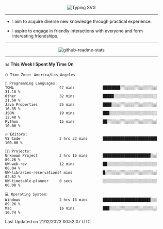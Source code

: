 <p align="center">
  <img src="https://readme-typing-svg.demolab.com?font=Fira+Code&weight=500&size=32&duration=2500&pause=1600&center=true&vCenter=true&random=false&width=1024&height=64&lines=Hi+there+%F0%9F%91%8B;I'm+delighted+you+could+make+it+here+%F0%9F%8E%89;I'm+Harry%2C+a+college+student+still+finding+my+way" alt="Typing SVG" />
</p>


---


- I aim to acquire diverse new knowledge through practical experience.

- I aspire to engage in friendly interactions with everyone and form interesting friendships.


---


<p align="center">
  <img src="https://github-readme-stats.vercel.app/api?username=Harry-Jing&show_icons=true" alt="github-readme-stats"/>
</p>


---

<!--START_SECTION:waka-->
📊 **This Week I Spent My Time On** 

```text
🕑︎ Time Zone: America/Los_Angeles

💬 Programming Languages: 
TOML                     47 mins             ████████░░░░░░░░░░░░░░░░░   31.18 % 
Other                    32 mins             █████░░░░░░░░░░░░░░░░░░░░   21.50 % 
Java Properties          25 mins             ████░░░░░░░░░░░░░░░░░░░░░   16.35 % 
JSON                     19 mins             ███░░░░░░░░░░░░░░░░░░░░░░   12.48 % 
Python                   15 mins             ██░░░░░░░░░░░░░░░░░░░░░░░   10.00 % 

🔥 Editors: 
VS Code                  2 hrs 33 mins       █████████████████████████   100.00 % 

🐱‍💻 Projects: 
Unknown Project          2 hrs 16 mins       ██████████████████████░░░   89.26 % 
UW-web-rev               12 mins             ██░░░░░░░░░░░░░░░░░░░░░░░   08.04 % 
UW-libraries-reservations4 mins              █░░░░░░░░░░░░░░░░░░░░░░░░   02.62 % 
UW-timetable-planner     0 secs              ░░░░░░░░░░░░░░░░░░░░░░░░░   00.08 % 

💻 Operating System: 
Windows                  2 hrs 16 mins       ██████████████████████░░░   89.26 % 
Mac                      16 mins             ███░░░░░░░░░░░░░░░░░░░░░░   10.74 % 
```


 Last Updated on 21/12/2023 00:52:07 UTC
<!--END_SECTION:waka-->
